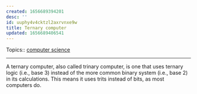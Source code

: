 ```yaml
---
created: 1656689394201
desc: ''
id: uuphy4v4cktzl2axrvnxe9w
title: Ternary computer
updated: 1656689406541
---
```

   
Topics::  [computer science](../topics/computer%20science.md)   
   
   
---   
   
A ternary computer, also called trinary computer, is one that uses ternary logic (i.e., base 3) instead of the more common binary system (i.e., base 2) in its calculations. This means it uses trits instead of bits, as most computers do.